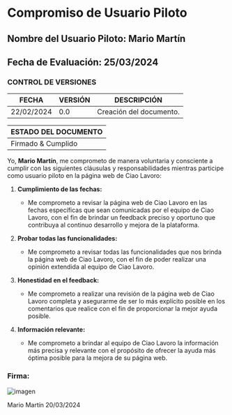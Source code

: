 # Compromiso de Usuario Piloto

## Nombre del Usuario Piloto: Mario Martín
## Fecha de Evaluación: 25/03/2024
### CONTROL DE VERSIONES
| FECHA      | VERSIÓN | DESCRIPCIÓN                                    |
|------------|---------|------------------------------------------------|
| 22/02/2024 | 0.0     | Creación del documento.                        |

|ESTADO DEL DOCUMENTO|
|--------------------|
|Firmado & Cumplido          |

Yo, **Mario Martín**, me comprometo de manera voluntaria y consciente a cumplir con las siguientes cláusulas y responsabilidades mientras participe como usuario piloto en la página web de Ciao Lavoro:

1. **Cumplimiento de las fechas:**
   - Me comprometo a revisar la página web de Ciao Lavoro en las fechas específicas que sean comunicadas por el equipo de Ciao Lavoro, con el fin de brindar un feedback preciso y oportuno que contribuya al continuo desarrollo y mejora de la plataforma.

2. **Probar todas las funcionalidades:**
   - Me comprometo a revisar todas las funcionalidades que nos brinda la página web de Ciao Lavoro, con el fin de poder realizar una opinión extendida al equipo de Ciao Lavoro.

3. **Honestidad en el feedback:**
   - Me comprometo a realizar una revisión de la página web de Ciao Lavoro completa y asegurarme de ser lo más explícito posible en los comentarios que realice con el fin de proporcionar la mejor ayuda posible.

4. **Información relevante:**
   - Me comprometo a brindar al equipo de Ciao Lavoro la información más precisa y relevante con el propósito de ofrecer la ayuda más óptima posible para la mejora de su página web.

### Firma:
![imagen](https://github.com/ciaolavoro/ciao-lavoro/assets/59439742/3f5161e8-d50e-449b-b076-232bb9f2d0e8)

Mario Martín     20/03/2024
